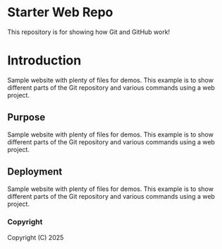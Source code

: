 # Starter Web Repo

This repository is for showing how Git and GitHub work!

# Introduction

Sample website with plenty of files for demos.
This example is to show different parts of the Git repository and various commands using a web project.

## Purpose

Sample website with plenty of files for demos.
This example is to show different parts of the Git repository and various commands using a web project.


## Deployment

Sample website with plenty of files for demos.
This example is to show different parts of the Git repository and various commands using a web project.

### Copyright

Copyright (C) 2025